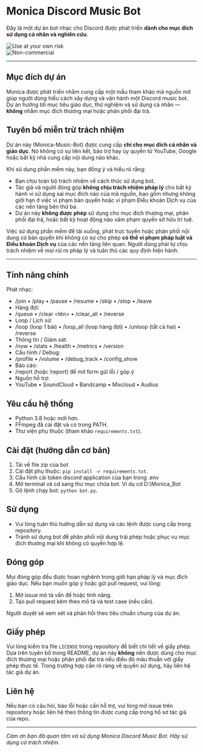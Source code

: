 # Monica Discord Music Bot

Đây là một dự án bot nhạc cho Discord được phát triển **dành cho mục đích sử dụng cá nhân và nghiên cứu**.

![Use at your own risk](https://img.shields.io/badge/Disclaimer-Use%20at%20your%20own%20risk-red)  
![Non-commercial](https://img.shields.io/badge/Use-Non%20Commercial-blue)

---

## Mục đích dự án

Monica được phát triển nhằm cung cấp một mẫu tham khảo mã nguồn mở giúp người dùng hiểu cách xây dựng và vận hành một Discord music bot. Dự án hướng tới mục tiêu giáo dục, thử nghiệm và sử dụng cá nhân — **không** nhằm mục đích thương mại hoặc phân phối đại trà.

## Tuyên bố miễn trừ trách nhiệm

Dự án này (Monica-Music-Bot) được cung cấp **chỉ cho mục đích cá nhân và giáo dục**. Nó không có sự liên kết, bảo trợ hay ủy quyền từ YouTube, Google hoặc bất kỳ nhà cung cấp nội dung nào khác.

Khi sử dụng phần mềm này, bạn đồng ý và hiểu rõ rằng:

- Bạn chịu toàn bộ trách nhiệm về cách thức sử dụng bot.
- Tác giả và người đóng góp **không chịu trách nhiệm pháp lý** cho bất kỳ hành vi sử dụng sai mục đích nào của mã nguồn, bao gồm nhưng không giới hạn ở việc vi phạm bản quyền hoặc vi phạm Điều khoản Dịch vụ của các nền tảng bên thứ ba.
- Dự án này **không được phép** sử dụng cho mục đích thương mại, phân phối đại trà, hoặc bất kỳ hoạt động nào xâm phạm quyền sở hữu trí tuệ.

Việc sử dụng phần mềm để tải xuống, phát trực tuyến hoặc phân phối nội dung có bản quyền khi không có sự cho phép **có thể vi phạm pháp luật và Điều khoản Dịch vụ** của các nền tảng liên quan. Người dùng phải tự chịu trách nhiệm về mọi rủi ro pháp lý và tuân thủ các quy định hiện hành.

---

## Tính năng chính

Phát nhạc:
- /join • /play <query> • /pause • /resume • /skip • /stop • /leave
- Hàng đợi:
- /queue • /clear <tên> • /clear_all • /reverse
- Loop / Lịch sử:
- /loop (loop 1 bài) • /loop_all (loop hàng đợi) • /unloop (tắt cả hai) • /reverse
- Thông tin / Giám sát:
- /now • /stats • /health • /metrics • /version
- Cấu hình / Debug:
- /profile • /volume • /debug_track <query> • /config_show
- Báo cáo:
- /report (hoặc !report) để mở form gửi lỗi / góp ý
- Nguồn hỗ trợ:
- YouTube • SoundCloud • Bandcamp • Mixcloud • Audius


## Yêu cầu hệ thống

- Python 3.8 hoặc mới hơn.  
- FFmpeg đã cài đặt và có trong PATH.  
- Thư viện phụ thuộc (tham khảo `requirements.txt`).

## Cài đặt (hướng dẫn cơ bản)

1. Tải về file zip của bot
2. Cài đặt phụ thuộc: `pip install -r requirements.txt`.
3. Cấu hình cài token discord application của bạn trong .env
4. Mở terminal và cd sang thư mục chứa bot. Ví dụ cd D:\Monica_Bot
4. Gõ lệnh chạy bot: `python bot.py`.

## Sử dụng

- Vui lòng tuân thủ hướng dẫn sử dụng và các lệnh được cung cấp trong repository.  
- Tránh sử dụng bot để phân phối nội dung trái phép hoặc phục vụ mục đích thương mại khi không có quyền hợp lệ.

## Đóng góp

Mọi đóng góp đều được hoan nghênh trong giới hạn pháp lý và mục đích giáo dục. Nếu bạn muốn góp ý hoặc gửi pull request, vui lòng:

1. Mở issue mô tả vấn đề hoặc tính năng.  
2. Tạo pull request kèm theo mô tả và test case (nếu cần).  

Người duyệt sẽ xem xét và phản hồi theo tiêu chuẩn chung của dự án.

## Giấy phép

Vui lòng kiểm tra file `LICENSE` trong repository để biết chi tiết về giấy phép. Dựa trên tuyên bố trong README, dự án này **không** nên được dùng cho mục đích thương mại hoặc phân phối đại trà nếu điều đó mâu thuẫn với giấy phép thực tế. Trong trường hợp cần rõ ràng về quyền sử dụng, hãy liên hệ tác giả dự án.

## Liên hệ

Nếu bạn có câu hỏi, báo lỗi hoặc cần hỗ trợ, vui lòng mở issue trên repository hoặc liên hệ theo thông tin được cung cấp trong hồ sơ tác giả của repo.

---

*Cảm ơn bạn đã quan tâm và sử dụng Monica Discord Music Bot. Hãy sử dụng có trách nhiệm.*

